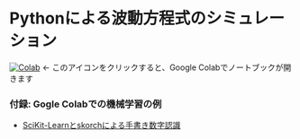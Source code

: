 # Pythonによる波動方程式のシミュレーション

[![Colab](https://colab.research.google.com/assets/colab-badge.svg)](https://colab.research.google.com/github/wistaria/wave/blob/master/notebooks/index.ipynb) ← このアイコンをクリックすると、Google Colabでノートブックが開きます

### 付録: Gogle Colabでの機械学習の例

* [SciKit-Learnとskorchによる手書き数字認識](https://colab.research.google.com/github/skorch-dev/skorch/blob/master/notebooks/MNIST.ipynb)
